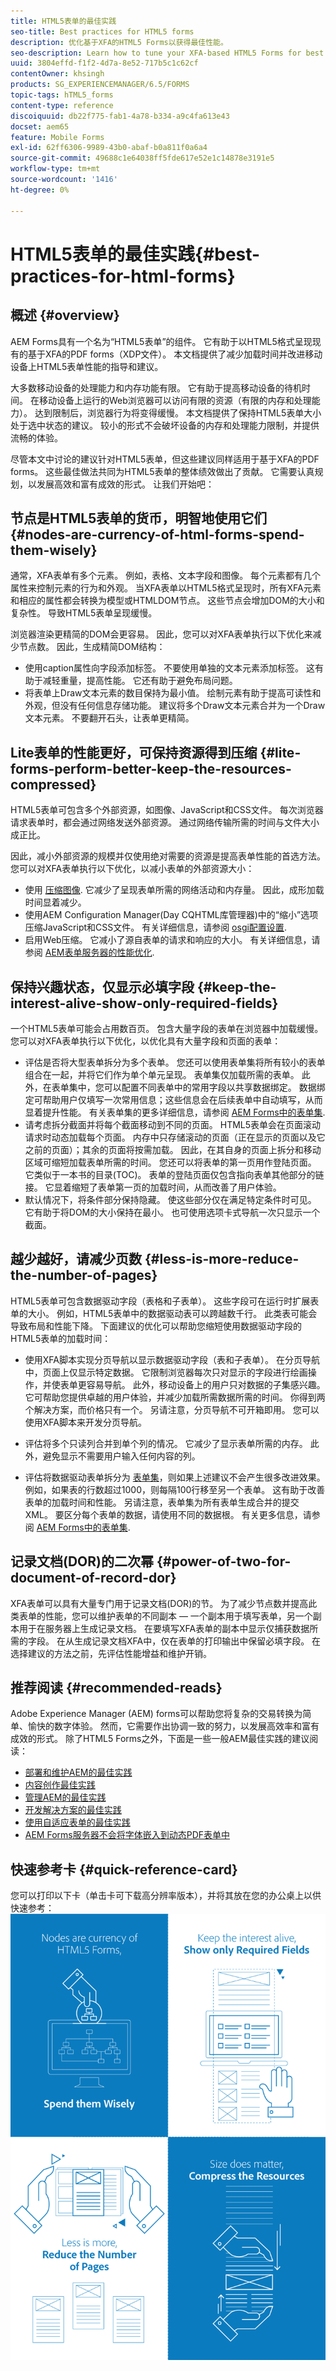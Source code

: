 ```yaml
---
title: HTML5表单的最佳实践
seo-title: Best practices for HTML5 forms
description: 优化基于XFA的HTML5 Forms以获得最佳性能。
seo-description: Learn how to tune your XFA-based HTML5 Forms for best performance.
uuid: 3804effd-f1f2-4d7a-8e52-717b5c1c62cf
contentOwner: khsingh
products: SG_EXPERIENCEMANAGER/6.5/FORMS
topic-tags: hTML5_forms
content-type: reference
discoiquuid: db22f775-fab1-4a78-b334-a9c4fa613e43
docset: aem65
feature: Mobile Forms
exl-id: 62ff6306-9989-43b0-abaf-b0a811f0a6a4
source-git-commit: 49688c1e64038ff5fde617e52e1c14878e3191e5
workflow-type: tm+mt
source-wordcount: '1416'
ht-degree: 0%

---
```


# HTML5表单的最佳实践{#best-practices-for-html-forms}

## 概述 {#overview}

AEM Forms具有一个名为“HTML5表单”的组件。 它有助于以HTML5格式呈现现有的基于XFA的PDF forms（XDP文件）。 本文档提供了减少加载时间并改进移动设备上HTML5表单性能的指导和建议。

大多数移动设备的处理能力和内存功能有限。 它有助于提高移动设备的待机时间。 在移动设备上运行的Web浏览器可以访问有限的资源（有限的内存和处理能力）。 达到限制后，浏览器行为将变得缓慢。 本文档提供了保持HTML5表单大小处于选中状态的建议。 较小的形式不会破坏设备的内存和处理能力限制，并提供流畅的体验。

尽管本文中讨论的建议针对HTML5表单，但这些建议同样适用于基于XFA的PDF forms。 这些最佳做法共同为HTML5表单的整体绩效做出了贡献。 它需要认真规划，以发展高效和富有成效的形式。 让我们开始吧：

## 节点是HTML5表单的货币，明智地使用它们 {#nodes-are-currency-of-html-forms-spend-them-wisely}

通常，XFA表单有多个元素。 例如，表格、文本字段和图像。 每个元素都有几个属性来控制元素的行为和外观。 当XFA表单以HTML5格式呈现时，所有XFA元素和相应的属性都会转换为模型或HTMLDOM节点。 这些节点会增加DOM的大小和复杂性。 导致HTML5表单呈现缓慢。

浏览器渲染更精简的DOM会更容易。 因此，您可以对XFA表单执行以下优化来减少节点数。 因此，生成精简DOM结构：

* 使用caption属性向字段添加标签。 不要使用单独的文本元素添加标签。 这有助于减轻重量，提高性能。 它还有助于避免布局问题。
* 将表单上Draw文本元素的数目保持为最小值。 绘制元素有助于提高可读性和外观，但没有任何信息存储功能。 建议将多个Draw文本元素合并为一个Draw文本元素。 不要翻开石头，让表单更精简。

## Lite表单的性能更好，可保持资源得到压缩 {#lite-forms-perform-better-keep-the-resources-compressed}

HTML5表单可包含多个外部资源，如图像、JavaScript和CSS文件。 每次浏览器请求表单时，都会通过网络发送外部资源。 通过网络传输所需的时间与文件大小成正比。

因此，减小外部资源的规模并仅使用绝对需要的资源是提高表单性能的首选方法。 您可以对XFA表单执行以下优化，以减小表单的外部资源大小：

* 使用 [压缩图像](/help/assets/best-practices-for-optimizing-the-quality-of-your-images.md). 它减少了呈现表单所需的网络活动和内存量。 因此，成形加载时间显着减少。
* 使用AEM Configuration Manager(Day CQHTML库管理器)中的“缩小”选项压缩JavaScript和CSS文件。 有关详细信息，请参阅 [osgi配置设置](/help/sites-deploying/osgi-configuration-settings.md).
* 启用Web压缩。 它减小了源自表单的请求和响应的大小。 有关详细信息，请参阅 [AEM表单服务器的性能优化](https://helpx.adobe.com/aem-forms/6-3/performance-tuning-aem-forms.html).

## 保持兴趣状态，仅显示必填字段  {#keep-the-interest-alive-show-only-required-fields}

一个HTML5表单可能会占用数百页。 包含大量字段的表单在浏览器中加载缓慢。 您可以对XFA表单执行以下优化，以优化具有大量字段和页面的表单：

* 评估是否将大型表单拆分为多个表单。 您还可以使用表单集将所有较小的表单组合在一起，并将它们作为单个单元呈现。 表单集仅加载所需的表单。 此外，在表单集中，您可以配置不同表单中的常用字段以共享数据绑定。 数据绑定可帮助用户仅填写一次常用信息；这些信息会在后续表单中自动填写，从而显着提升性能。 有关表单集的更多详细信息，请参阅 [AEM Forms中的表单集](https://helpx.adobe.com/aem-forms/6-3/formset-in-aem-forms.html).
* 请考虑拆分截面并将每个截面移动到不同的页面。 HTML5表单会在页面滚动请求时动态加载每个页面。 内存中只存储滚动的页面（正在显示的页面以及它之前的页面）；其余的页面将按需加载。 因此，在其自身的页面上拆分和移动区域可缩短加载表单所需的时间。 您还可以将表单的第一页用作登陆页面。 它类似于一本书的目录(TOC)。 表单的登陆页面仅包含指向表单其他部分的链接。 它显着缩短了表单第一页的加载时间，从而改善了用户体验。
* 默认情况下，将条件部分保持隐藏。 使这些部分仅在满足特定条件时可见。 它有助于将DOM的大小保持在最小。 也可使用选项卡式导航一次只显示一个截面。

## 越少越好，请减少页数 {#less-is-more-reduce-the-number-of-pages}

HTML5表单可包含数据驱动字段（表格和子表单）。 这些字段可在运行时扩展表单的大小。 例如，HTML5表单中的数据驱动表可以跨越数千行。 此类表可能会导致布局和性能下降。 下面建议的优化可以帮助您缩短使用数据驱动字段的HTML5表单的加载时间：

* 使用XFA脚本实现分页导航以显示数据驱动字段（表和子表单）。 在分页导航中，页面上仅显示特定数据。 它限制浏览器每次只对显示的字段进行绘画操作，并使表单更容易导航。 此外，移动设备上的用户只对数据的子集感兴趣。 它可帮助您提供卓越的用户体验，并减少加载所需数据所需的时间。 你得到两个解决方案，而价格只有一个。  另请注意，分页导航不可开箱即用。 您可以使用XFA脚本来开发分页导航。

* 评估将多个只读列合并到单个列的情况。 它减少了显示表单所需的内存。 此外，避免显示不需要用户输入任何内容的列。
* 评估将数据驱动表单拆分为 [表单集](https://helpx.adobe.com/aem-forms/6-3/formset-in-aem-forms.html)，则如果上述建议不会产生很多改进效果。 例如，如果表的行数超过1000，则每隔100行移至另一个表单。 这有助于改善表单的加载时间和性能。  另请注意，表单集为所有表单生成合并的提交XML。 要区分每个表单的数据，请使用不同的数据根。 有关更多信息，请参阅 [AEM Forms中的表单集](https://helpx.adobe.com/aem-forms/6-3/formset-in-aem-forms.html).

## 记录文档(DOR)的二次幂 {#power-of-two-for-document-of-record-dor}

XFA表单可以具有大量专门用于记录文档(DOR)的节。 为了减少节点数并提高此类表单的性能，您可以维护表单的不同副本 — 一个副本用于填写表单，另一个副本用于在服务器上生成记录文档。 在要填写XFA表单的副本中显示仅捕获数据所需的字段。 在从生成记录文档XFA中，仅在表单的打印输出中保留必填字段。 在选择建议的方法之前，先评估性能增益和维护开销。

## 推荐阅读  {#recommended-reads}

Adobe Experience Manager (AEM) forms可以帮助您将复杂的交易转换为简单、愉快的数字体验。 然而，它需要作出协调一致的努力，以发展高效率和富有成效的形式。 除了HTML5 Forms之外，下面是一些一般AEM最佳实践的建议阅读：

* [部署和维护AEM的最佳实践](/help/sites-deploying/best-practices.md)
* [内容创作最佳实践](/help/sites-authoring/best-practices.md)
* [管理AEM的最佳实践](/help/sites-administering/administer-best-practices.md)
* [开发解决方案的最佳实践](/help/sites-developing/best-practices.md)
* [使用自适应表单的最佳实践](/help/forms/using/adaptive-forms-best-practices.md)
* [AEM Forms服务器不会将字体嵌入到动态PDF表单中](https://helpx.adobe.com/aem-forms/kb/aem-forms-server-does-not-embed-fonts-to-dynamic-pdf-form.html)

## 快速参考卡 {#quick-reference-card}

您可以打印以下卡（单击卡可下载高分辨率版本），并将其放在您的办公桌上以供快速参考：
[![HTML5 Forms最佳实践快速参考卡](do-not-localize/best-practices_reference_card.png)](assets/html5_forms_best_practices_reference_card.pdf)
